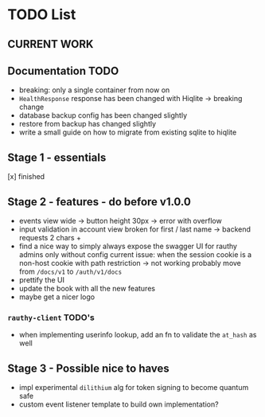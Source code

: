 # TODO List

## CURRENT WORK

## Documentation TODO

- breaking: only a single container from now on
- `HealthResponse` response has been changed with Hiqlite -> breaking change
- database backup config has been changed slightly
- restore from backup has changed slightly
- write a small guide on how to migrate from existing sqlite to hiqlite

## Stage 1 - essentials

[x] finished

## Stage 2 - features - do before v1.0.0

- events view wide -> button height 30px -> error with overflow
- input validation in account view broken for first / last name -> backend requests 2 chars +
- find a nice way to simply always expose the swagger UI for rauthy admins only without config
  current issue: when the session cookie is a non-host cookie with path restriction -> not working
  probably move from `/docs/v1` to `/auth/v1/docs`
- prettify the UI
- update the book with all the new features
- maybe get a nicer logo

### `rauthy-client` TODO's

- when implementing userinfo lookup, add an fn to validate the `at_hash` as well

## Stage 3 - Possible nice to haves

- impl experimental `dilithium` alg for token signing to become quantum safe
- custom event listener template to build own implementation?
